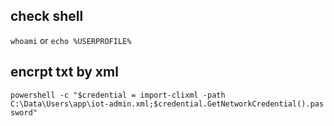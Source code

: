 ## check shell
`whoami` or `echo %USERPROFILE%`
## encrpt txt by xml
`powershell ‑c "$credential = import‑clixml ‑path C:\Data\Users\app\iot‑admin.xml;$credential.GetNetworkCredential().password"`
